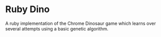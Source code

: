 # Ruby Dino
A ruby implementation of the Chrome Dinosaur game which learns over several attempts using a basic genetic algorithm.
